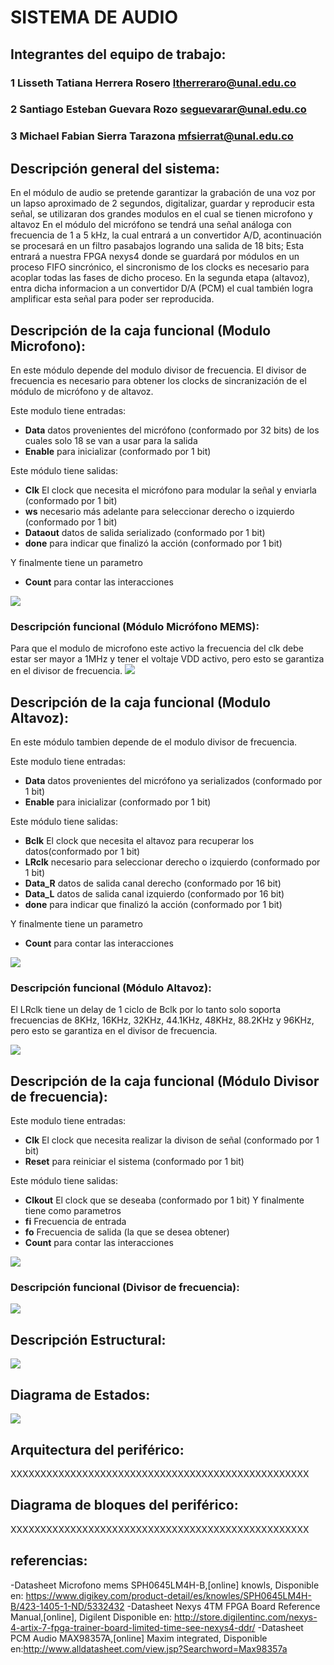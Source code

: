 # SISTEMA DE AUDIO

## Integrantes del equipo de trabajo:

### 1 Lisseth Tatiana Herrera Rosero ltherreraro@unal.edu.co

### 2 Santiago Esteban Guevara Rozo seguevarar@unal.edu.co

### 3 Michael Fabian Sierra Tarazona mfsierrat@unal.edu.co


## Descripción general del sistema: 

En el módulo de audio se pretende garantizar la grabación de una voz por un lapso aproximado de 2 segundos,  digitalizar, guardar y reproducir esta señal, se utilizaran dos grandes modulos en el cual se tienen microfono y altavoz
En el módulo del micrófono se tendrá una señal análoga con frecuencia de 1 a 5 kHz, la cual entrará a un convertidor A/D, acontinuación se procesará en un filtro pasabajos logrando una salida de 18 bits; Esta entrará a nuestra FPGA nexys4 donde se guardará por módulos en un proceso FIFO sincrónico, el sincronismo de los clocks es necesario para acoplar todas las fases de dicho proceso.
En la segunda etapa (altavoz), entra dicha informacion a un convertidor D/A (PCM) el cual también logra amplificar esta señal para poder ser reproducida.


## Descripción de la caja funcional (Modulo Microfono):
En este módulo depende del modulo divisor de frecuencia. El divisor de frecuencia es necesario para obtener los clocks de sincranización de el módulo de micrófono y de altavoz.

Este modulo tiene entradas: 
* **Data** datos provenientes del micrófono (conformado por 32 bits) de los cuales solo 18 se van a usar para la salida 
* **Enable** para inicializar (conformado por 1 bit)

Este módulo tiene salidas:
* **Clk** El clock que necesita el micrófono para modular la señal y enviarla (conformado por 1 bit)
* **ws** necesario más adelante para seleccionar derecho o izquierdo (conformado por 1 bit)
* **Dataout** datos de salida serializado (conformado por 1 bit)
* **done** para indicar que finalizó la acción (conformado por 1 bit)

Y finalmente tiene un parametro
* **Count** para contar las interacciones 

![](https://github.com/Fabeltranm/FPGA-Game-D1/blob/master/HW/RTL/06PCM-AUDIO-MICROFONO/Version_01/03%20document/Imagenes/ESmicrofono1.jpg) 

### Descripción funcional (Módulo Micrófono MEMS):
Para que el modulo de microfono este activo la frecuencia del clk debe estar ser mayor a 1MHz y tener el voltaje VDD activo, pero esto se garantiza en el divisor de frecuencia.
![](https://github.com/Fabeltranm/FPGA-Game-D1/blob/master/HW/RTL/06PCM-AUDIO-MICROFONO/Version_01/03%20document/Imagenes/Mic.1.png) 

## Descripción de la caja funcional (Modulo Altavoz):
En este módulo tambien depende de el modulo divisor de frecuencia. 

Este modulo tiene entradas: 
* **Data** datos provenientes del micrófono ya serializados (conformado por 1 bit) 
* **Enable** para inicializar (conformado por 1 bit)

Este módulo tiene salidas:
* **Bclk** El clock que necesita el altavoz para recuperar los datos(conformado por 1 bit)
* **LRclk** necesario para seleccionar derecho o izquierdo (conformado por 1 bit)
* **Data_R** datos de salida canal derecho (conformado por 16 bit)
* **Data_L** datos de salida canal izquierdo (conformado por 16 bit)
* **done** para indicar que finalizó la acción (conformado por 1 bit)

Y finalmente tiene un parametro
* **Count** para contar las interacciones 

![](https://github.com/Fabeltranm/FPGA-Game-D1/blob/master/HW/RTL/06PCM-AUDIO-MICROFONO/Version_01/03%20document/Imagenes/Esaltavoz.jpg) 

### Descripción funcional (Módulo Altavoz):
El LRclk tiene un delay de 1 ciclo de Bclk por lo tanto solo soporta frecuencias de 8KHz, 16KHz, 32KHz, 44.1KHz, 48KHz, 88.2KHz y 96KHz, pero esto se garantiza en el divisor de frecuencia.

![](https://github.com/Fabeltranm/FPGA-Game-D1/blob/master/HW/RTL/06PCM-AUDIO-MICROFONO/Version_01/03%20document/Imagenes/Altavoz1.png)

## Descripción de la caja funcional (Módulo Divisor de frecuencia):
Este modulo tiene entradas: 
* **Clk** El clock que necesita realizar la divison de señal (conformado por 1 bit)
* **Reset** para reiniciar el sistema (conformado por 1 bit)

Este módulo tiene salidas:
* **Clkout** El clock que se deseaba (conformado por 1 bit)
Y finalmente tiene como parametros
* **fi** Frecuencia de entrada
* **fo** Frecuencia de salida (la que se desea obtener)
* **Count** para contar las interacciones 

![](https://github.com/Fabeltranm/FPGA-Game-D1/blob/master/HW/RTL/06PCM-AUDIO-MICROFONO/Version_01/03%20document/Imagenes/Imagenes%20sin%20usar/Div_freq.jpg) 

### Descripción funcional (Divisor de frecuencia):

![](https://github.com/Fabeltranm/FPGA-Game-D1/blob/master/HW/RTL/06PCM-AUDIO-MICROFONO/Version_01/03%20document/Imagenes/Divfreq.png) 


## Descripción Estructural: 

![](https://github.com/Fabeltranm/FPGA-Game-D1/blob/master/HW/RTL/06PCM-AUDIO-MICROFONO/Version_01/03%20document/Imagenes/estructural.jpg) 

## Diagrama de Estados:

![](https://github.com/Fabeltranm/FPGA-Game-D1/blob/master/HW/RTL/06PCM-AUDIO-MICROFONO/Version_01/03%20document/Imagenes/WhatsApp%20Image%202017-09-24%20at%203.36.43%20PM.jpeg)



## Arquitectura del periférico:

XXXXXXXXXXXXXXXXXXXXXXXXXXXXXXXXXXXXXXXXXXXXXXXXXX

## Diagrama de bloques del periférico:

XXXXXXXXXXXXXXXXXXXXXXXXXXXXXXXXXXXXXXXXXXXXXXXXXX

## referencias:
-Datasheet Microfono mems SPH0645LM4H-B,[online] knowls, Disponible en: https://www.digikey.com/product-detail/es/knowles/SPH0645LM4H-B/423-1405-1-ND/5332432
-Datasheet Nexys 4TM FPGA Board Reference Manual,[online], Digilent Disponible en: http://store.digilentinc.com/nexys-4-artix-7-fpga-trainer-board-limited-time-see-nexys4-ddr/
-Datasheet PCM Audio MAX98357A,[online] Maxim integrated, Disponible en:http://www.alldatasheet.com/view.jsp?Searchword=Max98357a

